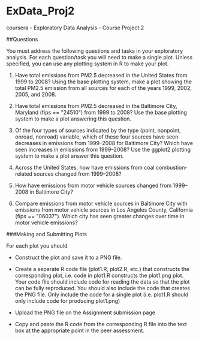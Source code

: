 ExData_Proj2
============

coursera - Exploratory Data Analysis - Course Project 2

##Questions

You must address the following questions and tasks in your exploratory analysis.
For each question/task you will need to make a single plot. Unless specified,
you can use any plotting system in R to make your plot.

1. Have total emissions from PM2.5 decreased in the United States from 1999 to
2008? Using the base plotting system, make a plot showing the total PM2.5
emission from all sources for each of the years 1999, 2002, 2005, and 2008.

2. Have total emissions from PM2.5 decreased in the Baltimore City, Maryland
(fips == "24510") from 1999 to 2008? Use the base plotting system to make a plot
answering this question.

3. Of the four types of sources indicated by the type (point, nonpoint, onroad,
nonroad) variable, which of these four sources have seen decreases in emissions
from 1999–2008 for Baltimore City? Which have seen increases in emissions from
1999–2008? Use the ggplot2 plotting system to make a plot answer this question.

4. Across the United States, how have emissions from coal combustion-related
sources changed from 1999–2008?

5. How have emissions from motor vehicle sources changed from 1999–2008 in
Baltimore City?

6. Compare emissions from motor vehicle sources in Baltimore City with emissions
from motor vehicle sources in Los Angeles County, California (fips == "06037").
Which city has seen greater changes over time in motor vehicle emissions?

###Making and Submitting Plots

For each plot you should

- Construct the plot and save it to a PNG file.

- Create a separate R code file (plot1.R, plot2.R, etc.) that constructs the
corresponding plot, i.e. code in plot1.R constructs the plot1.png plot. Your code
file should include code for reading the data so that the plot can be fully
reproduced. You should also include the code that creates the PNG file. Only
include the code for a single plot (i.e. plot1.R should only include code for
producing plot1.png)

- Upload the PNG file on the Assignment submission page

- Copy and paste the R code from the corresponding R file into the text box at
the appropriate point in the peer assessment.